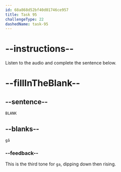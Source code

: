 ```yaml
---
id: 68a868d52bf40d01746ce957
title: Task 95
challengeType: 22
dashedName: task-95
---
```


<!-- (Audio) A: gǎ -->

# --instructions--

Listen to the audio and complete the sentence below.

# --fillInTheBlank--

## --sentence--

`BLANK`

## --blanks--

`gǎ`

### --feedback--

This is the third tone for `ga`, dipping down then rising.
